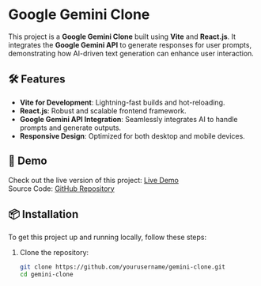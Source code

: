 
# Google Gemini Clone

This project is a **Google Gemini Clone** built using **Vite** and **React.js**. It integrates the **Google Gemini API** to generate responses for user prompts, demonstrating how AI-driven text generation can enhance user interaction.

## 🛠️ Features

- **Vite for Development**: Lightning-fast builds and hot-reloading.
- **React.js**: Robust and scalable frontend framework.
- **Google Gemini API Integration**: Seamlessly integrates AI to handle prompts and generate outputs.
- **Responsive Design**: Optimized for both desktop and mobile devices.

## 🚀 Demo

Check out the live version of this project:
[Live Demo](#)  
Source Code: [GitHub Repository](https://github.com/yourusername/gemini-clone)

## 📦 Installation

To get this project up and running locally, follow these steps:

1. Clone the repository:
   ```bash
   git clone https://github.com/yourusername/gemini-clone.git
   cd gemini-clone
